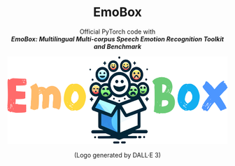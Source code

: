 <div align="center">
    <h1>
    EmoBox
    </h1>
    <p>
    Official PyTorch code with <br>
    <b><em>EmoBox: Multilingual Multi-corpus Speech Emotion Recognition Toolkit and Benchmark</em></b>
    </p>
    <p>
    <img src="src/main.png" alt="emobox Logo" style="width: 600px; height: 200px;">
    </p>
    <p>
    (Logo generated by DALL·E 3)
    </p>
</div>
